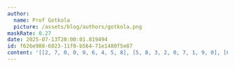 ```yaml
---
author:
  name: Prof Gotkola
  picture: /assets/blog/authors/gotkola.png
maskRate: 0.27
date: 2025-07-13T20:00:01.819494
id: f626e988-6023-11f0-b564-71e1480f5e87
content: '[[2, 7, 0, 0, 9, 6, 4, 5, 8], [5, 8, 3, 2, 0, 7, 1, 9, 0], [6, 0, 9, 1, 8, 0, 2, 7, 3], [8, 0, 6, 0, 2, 0, 9, 4, 5], [3, 2, 4, 0, 5, 1, 0, 6, 7], [7, 9, 5, 4, 6, 0, 0, 2, 0], [9, 6, 7, 0, 1, 0, 5, 3, 2], [0, 0, 8, 5, 7, 2, 6, 1, 0], [1, 5, 2, 0, 0, 9, 7, 8, 4]]'
---
```

